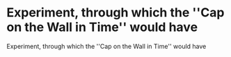 # Experiment, through which the ''Cap on the Wall in Time'' would have

Experiment, through which the ''Cap on the Wall in Time'' would have